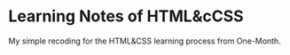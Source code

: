 
# Learning Notes of HTML&cCSS


My simple recoding for the HTML&CSS learning process from One-Month.
